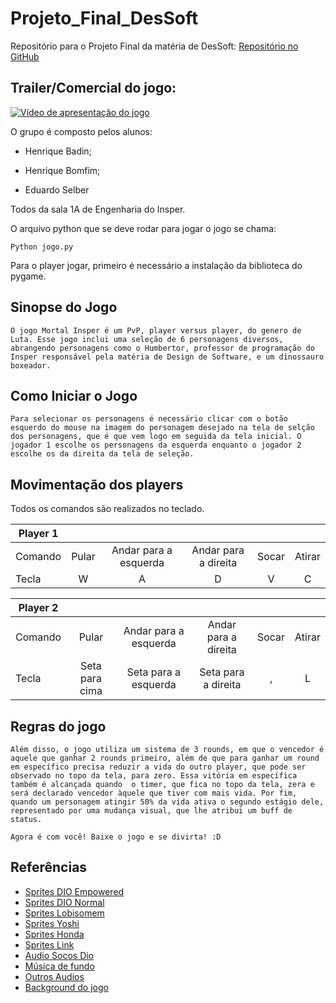 # Projeto_Final_DesSoft

Repositório para o Projeto Final da matéria de DesSoft: [Repositório no GitHub](https://github.com/HenriqueFBadin/Projeto_Final_DesSoft.git)

## Trailer/Comercial do jogo:
[![Vídeo de apresentação do jogo](https://img.youtube.com/vi/SpFoWM9AOd8/0.jpg)](https://youtu.be/SpFoWM9AOd8)

O grupo é composto pelos alunos:

- Henrique Badin;

- Henrique Bomfim; 

- Eduardo Selber 

Todos da sala 1A de Engenharia do Insper.

O arquivo python que se deve rodar para jogar o jogo se chama:

``` 
Python jogo.py
```

Para o player jogar, primeiro é necessário a instalação da biblioteca do pygame.


## Sinopse do Jogo
```
O jogo Mortal Insper é um PvP, player versus player, do genero de Luta. Esse jogo inclui uma seleção de 6 personagens diversos, abrangendo personagens como o Humbertor, professor de programação do Insper responsável pela matéria de Design de Software, e um dinossauro boxeador.
```

## Como Iniciar o Jogo
```
Para selecionar os personagens é necessário clicar com o botão esquerdo do mouse na imagem do personagem desejado na tela de selção dos personagens, que é que vem logo em seguida da tela inicial. O jogador 1 escolhe os personagens da esquerda enquanto o jogador 2 escolhe os da direita da tela de seleção.  
```


## Movimentação dos players
Todos os comandos são realizados no teclado.

|   Player 1    |   |   |   |   |   |
| ------------- |:-------------:|:--------------------------:|:----------------------:|:-----:|:------:|
| Comando       |     Pular     |    Andar para a esquerda   |  Andar para a direita  | Socar | Atirar |
| Tecla         |       W       |              A             |           D            |   V   |   C    |

|   Player 2    |   |   |   |   |   |
| ------------- |:--------------:|:--------------------------:|:----------------------:|:-----:|:------:|
| Comando       |     Pular      |    Andar para a esquerda   |  Andar para a direita  | Socar | Atirar |
| Tecla         | Seta para cima |    Seta para a esquerda    |  Seta para a direita   |   ,   |   L    |


## Regras do jogo
```
Além disso, o jogo utiliza um sistema de 3 rounds, em que o vencedor é aquele que ganhar 2 rounds primeiro, além de que para ganhar um round em específico precisa reduzir a vida do outro player, que pode ser observado no topo da tela, para zero. Essa vitória em específica também é alcançada quando  o timer, que fica no topo da tela, zera e será declarado vencedor àquele que tiver com mais vida. Por fim, quando um personagem atingir 50% da vida ativa o segundo estágio dele, representado por uma mudança visual, que lhe atribui um buff de status.
```
```
Agora é com você! Baixe o jogo e se divirta! :D
```  

## Referências

* [Sprites DIO Empowered](https://www.spriters-resource.com/arcade/jojosbizarreadventure/sheet/125324/)
* [Sprites DIO Normal](https://www.spriters-resource.com/arcade/jojosbizarreadventure/sheet/125443/)
* [Sprites Lobisomem](https://www.spriters-resource.com/playstation/cvsotn/sheet/146841/)
* [Sprites Yoshi](https://www.spriters-resource.com/custom_edited/yoshicustoms/sheet/17233/)
* [Sprites Honda](https://www.spriters-resource.com/mobile/sf2ce/sheet/40736/)
* [Sprites Link](https://www.spriters-resource.com/custom_edited/supersmashbroscustoms/sheet/147713/)
* [Audio Socos Dio](https://youtu.be/5_KwV-MAMQ8)
* [Música de fundo](https://soundcloud.com/hiep612/mortal-kombat-theme-song-original?utm_source=clipboard&utm_medium=text&utm_campaign=social_sharing)
* [Outros Audios](https://www.google.com/url?sa=t&rct=j&q=&esrc=s&source=web&cd=&cad=rja&uact=8&ved=2ahUKEwj1-u_NrJ_4AhWNGbkGHQaoAboQtwJ6BAg2EAE&url=https%3A%2F%2Fwww.101soundboards.com%2Fboards%2F10441-street-fighter-ii-sounds&usg=AOvVaw2d17muKWjNdpg4y4sN5r9E)
* [Background do jogo](https://www.reddit.com/r/gaming/comments/1d7g1p/i_have_a_huge_collection_of_fighting_game/)